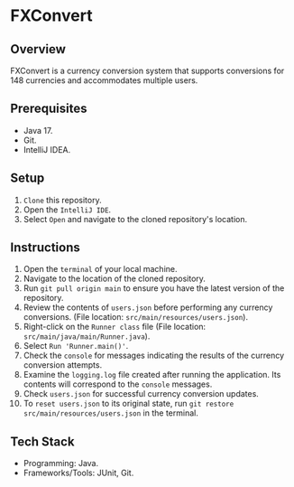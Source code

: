 # FXConvert
## Overview
FXConvert is a currency conversion system that supports conversions for 148 currencies and accommodates multiple users.

## Prerequisites
- Java 17.
- Git.
- IntelliJ IDEA.

## Setup
1. `Clone` this repository.
2. Open the `IntelliJ IDE`.
3. Select `Open` and navigate to the cloned repository's location.

## Instructions
1. Open the `terminal` of your local machine.
2. Navigate to the location of the cloned repository.
3. Run `git pull origin main` to ensure you have the latest version of the repository.
4. Review the contents of `users.json` before performing any currency conversions. (File location: `src/main/resources/users.json`).
5. Right-click on the `Runner class` file (File location: `src/main/java/main/Runner.java`).
6. Select `Run 'Runner.main()'`.
7. Check the `console` for messages indicating the results of the currency conversion attempts.
8. Examine the `logging.log` file created after running the application. Its contents will correspond to the `console` messages.
9. Check `users.json` for successful currency conversion updates.
10. To `reset users.json` to its original state, run `git restore src/main/resources/users.json` in the terminal.

## Tech Stack
- Programming: Java.
- Frameworks/Tools: JUnit, Git.
